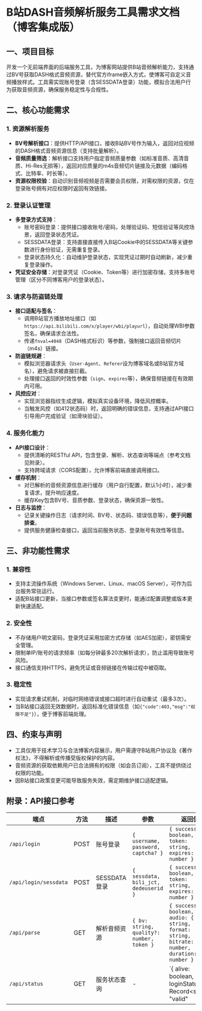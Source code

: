# B站DASH音频解析服务工具需求文档（博客集成版）

## 一、项目目标
开发一个无前端界面的后端服务工具，为博客网站提供B站音频解析能力，支持通过BV号获取DASH格式音频资源，替代官方iframe嵌入方式，使博客可自定义音频播放样式。工具需实现账号登录（含SESSDATA登录）功能，模拟合法用户行为获取音频资源，确保服务稳定性与合规性。


## 二、核心功能需求

### 1. 资源解析服务
- **BV号解析接口**：提供HTTP/API接口，接收B站BV号作为输入，返回对应视频的DASH格式音频资源信息（支持批量解析）。
- **音频质量筛选**：解析接口支持用户指定音频质量参数（如标准音质、高清音质、Hi-Res无损等），返回对应质量的m4s音频切片链接及元数据（编码格式、比特率、时长等）。
- **资源权限校验**：自动识别音频视频是否需要会员权限，对需权限的资源，仅在登录账号拥有对应权限时返回有效链接。


### 2. 登录认证管理
- **多登录方式支持**：
  - 账号密码登录：提供接口接收账号/密码，处理验证码、短信验证等风控场景，返回登录状态凭证。
  - SESSDATA登录：支持直接直接传入B站Cookie中的SESSDATA等关键参数进行身份验证，无需重复登录。
  - 登录状态持久化：自动维护登录状态，实现凭证过期时自动刷新，减少重复登录操作。
- **凭证安全存储**：对登录凭证（Cookie、Token等）进行加密存储，支持多账号管理（区分不同博客用户的登录状态）。


### 3. 请求与防盗链处理
- **接口适配与签名**：
  - 调用B站官方播放地址接口（如`https://api.bilibili.com/x/player/wbi/playurl`），自动处理WBI参数签名，确保请求合法性。
  - 传递`fnval=4048`（DASH格式标识）等参数，强制接口返回音频切片（m4s）链接。
- **防盗链规避**：
  - 模拟浏览器请求头（`User-Agent`、`Referer`设为博客域名或B站官方域名），避免请求被直接拦截。
  - 处理接口返回的时效性参数（`sign`、`expires`等），确保音频链接在有效期内可用。
- **风控应对**：
  - 实现浏览器指纹生成逻辑，模拟真实设备环境，降低风控概率。
  - 当触发风控（如412状态码）时，返回明确的错误信息，支持通过API接口引导用户完成验证（如滑块验证）。


### 4. 服务化能力
- **API接口设计**：
  - 提供清晰的RESTful API，包含登录、解析、状态查询等端点（参考文档见附录）。
  - 支持跨域请求（CORS配置），允许博客前端直接调用接口。
- **缓存机制**：
  - 对已解析的音频资源信息进行缓存（用户自行配置，默认1小时），减少重复请求，提升响应速度。
  - 缓存Key包含BV号、音质参数、登录状态，确保资源一致性。
- **日志与监控**：
  - 记录关键操作日志（请求时间、BV号、状态码、错误信息等），**便于问题排查**。
  - 提供服务健康检查接口，返回当前服务状态、登录账号有效性等信息。


## 三、非功能性需求

### 1. 兼容性
- 支持主流操作系统（Windows Server、Linux、macOS Server），可作为后台服务常驻运行。
- 适配B站接口更新，当接口参数或签名算法变更时，能通过配置调整或版本更新快速适配。


### 2. 安全性
- 不存储用户明文密码，登录凭证采用加密方式存储（如AES加密），密钥需安全管理。
- 限制单IP/账号的请求频率（如每分钟最多20次解析请求），防止滥用导致账号风险。
- 接口通信支持HTTPS，避免凭证或音频链接在传输过程中被窃取。


### 3. 稳定性
- 实现请求重试机制，对临时网络错误或接口超时进行自动重试（最多3次）。
- 当B站接口返回无效数据时，返回标准化错误信息（如`{"code":403,"msg":"权限不足"}`），便于博客前端处理。


## 四、约束与声明
- 工具仅用于技术学习与合法博客内容展示，用户需遵守B站用户协议及《著作权法》，不得解析或传播受版权保护的内容。
- 音频资源的获取依赖用户已合法拥有的权限（如会员订阅），工具不提供绕过权限的功能。
- 因B站接口政策变更可能导致服务失效，需定期维护接口适配逻辑。


## 附录：API接口参考
| 端点 | 方法 | 描述 | 参数 | 返回值 |
|------|------|------|------|--------|
| `/api/login` | POST | 账号登录 | `{ username, password, captcha? }` | `{ success: boolean, token: string, expires: number }` |
| `/api/login/sessdata` | POST | SESSDATA登录 | `{ sessdata, bili_jct, dedeuserid }` | `{ success: boolean, token: string, expires: number }` |
| `/api/parse` | GET | 解析音频资源 | `{ bv: string, quality?: number, token }` | `{ success: boolean, audio: { url: string, format: string, bitrate: number, duration: number } }` |
| `/api/status` | GET | 服务状态查询 | - | `{ alive: boolean, loginStatus: Record<string, "valid"|"expired"> }` |